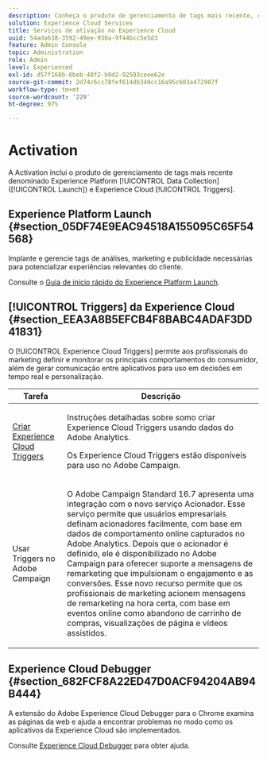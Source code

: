 ```yaml
---
description: Conheça o produto de gerenciamento de tags mais recente, chamado Experience Platform Launch.
solution: Experience Cloud Services
title: Serviços de ativação no Experience Cloud
uuid: 54ada638-3592-49ee-930a-9f44bcc5e5d3
feature: Admin Console
topic: Administration
role: Admin
level: Experienced
exl-id: d57f168b-6beb-48f2-b0d2-92593ceee62e
source-git-commit: 2d74c6cc78fef614db340cc16a95c603a472907f
workflow-type: tm+mt
source-wordcount: '229'
ht-degree: 97%

---
```


# Activation

A Activation inclui o produto de gerenciamento de tags mais recente denominado Experience Platform [!UICONTROL Data Collection] ([!UICONTROL Launch]) e Experience Cloud [!UICONTROL Triggers].

## Experience Platform Launch {#section_05DF74E9EAC94518A155095C65F54568}

Implante e gerencie tags de análises, marketing e publicidade necessárias para potencializar experiências relevantes do cliente.

Consulte o [Guia de início rápido do Experience Platform Launch](https://experienceleague.adobe.com/docs/experience-platform/tags/get-started/quick-start.html?lang=pt-BR).

## [!UICONTROL Triggers] da Experience Cloud {#section_EEA3A8B5EFCB4F8BABC4ADAF3DD41831}

O [!UICONTROL Experience Cloud Triggers] permite aos profissionais do marketing definir e monitorar os principais comportamentos do consumidor, além de gerar comunicação entre aplicativos para uso em decisões em tempo real e personalização.

<table id="table_AF6842470172429EA97C9B02163BD0C3"> 
 <thead> 
  <tr> 
   <th colname="col1" class="entry"> Tarefa </th>
   <th colname="col2" class="entry"> Descrição </th>
  </tr> 
 </thead>
 <tbody> 
  <tr> 
   <td colname="col1"> <p> <a href="triggers.md#concept_887B30241B3E4DB0A2553B2996E2D4FB" format="dita" scope="local"> Criar Experience Cloud Triggers </a> </p> </td> 
   <td colname="col2"> <p> Instruções detalhadas sobre somo criar Experience Cloud Triggers usando dados do Adobe Analytics. </p> <p>Os Experience Cloud Triggers estão disponíveis para uso no Adobe Campaign. </p> </td>
  </tr>
  <tr> 
   <td colname="col1"> <p>Usar Triggers no Adobe Campaign </p> </td> 
   <td colname="col2"> <p> O Adobe Campaign Standard 16.7 apresenta uma integração com o novo serviço Acionador. Esse serviço permite que usuários empresariais definam acionadores facilmente, com base em dados de comportamento online capturados no Adobe Analytics. Depois que o acionador é definido, ele é disponibilizado no Adobe Campaign para oferecer suporte a mensagens de remarketing que impulsionam o engajamento e as conversões. Esse novo recurso permite que os profissionais de marketing acionem mensagens de remarketing na hora certa, com base em eventos online como abandono de carrinho de compras, visualizações de página e vídeos assistidos. </p> </td>
  </tr>
 </tbody>
</table>


## Experience Cloud Debugger {#section_682FCF8A22ED47D0ACF94204AB94B444}

A extensão do Adobe Experience Cloud Debugger para o Chrome examina as páginas da web e ajuda a encontrar problemas no modo como os aplicativos da Experience Cloud são implementados.

Consulte [Experience Cloud Debugger](https://experienceleague.adobe.com/docs/debugger/using/experience-cloud-debugger.html?lang=pt-BR) para obter ajuda.
